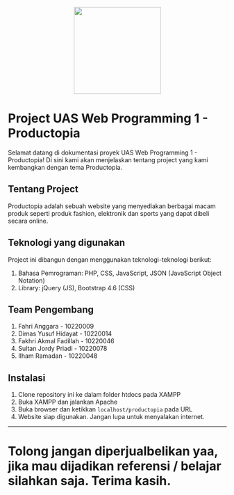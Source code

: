 
<p align="center"><a href="https://bsi.ac.id" target="_blank"><img src="https://pbs.twimg.com/media/DpNiWO7UcAUQKEq.png" width="200"></a></p>

# Project UAS Web Programming 1 - Productopia

Selamat datang di dokumentasi proyek UAS Web Programming 1 - Productopia! Di sini kami akan menjelaskan tentang project yang kami kembangkan dengan tema Productopia.

## Tentang Project

Productopia adalah sebuah website yang menyediakan berbagai macam produk seperti produk fashion, elektronik dan sports yang dapat dibeli secara online.

## Teknologi yang digunakan

Project ini dibangun dengan menggunakan teknologi-teknologi berikut:
1. Bahasa Pemrograman: PHP, CSS, JavaScript, JSON (JavaScript Object Notation)
2. Library: jQuery (JS), Bootstrap 4.6 (CSS)

## Team Pengembang 

1. Fahri Anggara - 10220009
2. Dimas Yusuf Hidayat - 10220014
3. Fakhri Akmal Fadillah - 10220046
4. Sultan Jordy Priadi - 10220078
5. Ilham Ramadan - 10220048

## Instalasi

1. Clone repository ini ke dalam folder htdocs pada XAMPP
2. Buka XAMPP dan jalankan Apache 
3. Buka browser dan ketikkan `localhost/productopia` pada URL
4. Website siap digunakan. Jangan lupa untuk menyalakan internet.

---

# Tolong jangan diperjualbelikan yaa, jika mau dijadikan referensi / belajar silahkan saja. Terima kasih.